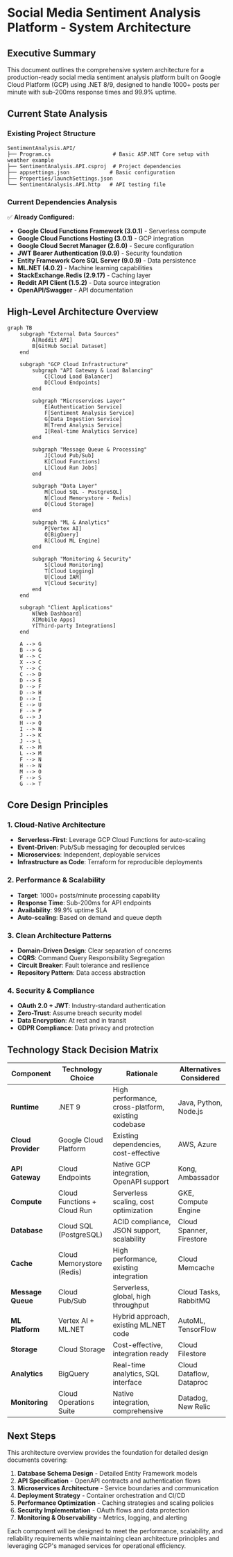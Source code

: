 # Social Media Sentiment Analysis Platform - System Architecture

## Executive Summary

This document outlines the comprehensive system architecture for a production-ready social media sentiment analysis platform built on Google Cloud Platform (GCP) using .NET 8/9, designed to handle 1000+ posts per minute with sub-200ms response times and 99.9% uptime.

## Current State Analysis

### Existing Project Structure
```
SentimentAnalysis.API/
├── Program.cs                    # Basic ASP.NET Core setup with weather example
├── SentimentAnalysis.API.csproj  # Project dependencies
├── appsettings.json             # Basic configuration
├── Properties/launchSettings.json
└── SentimentAnalysis.API.http   # API testing file
```

### Current Dependencies Analysis
✅ **Already Configured:**
- **Google Cloud Functions Framework (3.0.1)** - Serverless compute
- **Google Cloud Functions Hosting (3.0.1)** - GCP integration
- **Google Cloud Secret Manager (2.6.0)** - Secure configuration
- **JWT Bearer Authentication (9.0.9)** - Security foundation
- **Entity Framework Core SQL Server (9.0.9)** - Data persistence
- **ML.NET (4.0.2)** - Machine learning capabilities
- **StackExchange.Redis (2.9.17)** - Caching layer
- **Reddit API Client (1.5.2)** - Data source integration
- **OpenAPI/Swagger** - API documentation

## High-Level Architecture Overview

```mermaid
graph TB
    subgraph "External Data Sources"
        A[Reddit API] 
        B[GitHub Social Dataset]
    end
    
    subgraph "GCP Cloud Infrastructure"
        subgraph "API Gateway & Load Balancing"
            C[Cloud Load Balancer]
            D[Cloud Endpoints]
        end
        
        subgraph "Microservices Layer"
            E[Authentication Service]
            F[Sentiment Analysis Service]
            G[Data Ingestion Service]
            H[Trend Analysis Service]
            I[Real-time Analytics Service]
        end
        
        subgraph "Message Queue & Processing"
            J[Cloud Pub/Sub]
            K[Cloud Functions]
            L[Cloud Run Jobs]
        end
        
        subgraph "Data Layer"
            M[Cloud SQL - PostgreSQL]
            N[Cloud Memorystore - Redis]
            O[Cloud Storage]
        end
        
        subgraph "ML & Analytics"
            P[Vertex AI]
            Q[BigQuery]
            R[Cloud ML Engine]
        end
        
        subgraph "Monitoring & Security"
            S[Cloud Monitoring]
            T[Cloud Logging]
            U[Cloud IAM]
            V[Cloud Security]
        end
    end
    
    subgraph "Client Applications"
        W[Web Dashboard]
        X[Mobile Apps]
        Y[Third-party Integrations]
    end

    A --> G
    B --> G
    W --> C
    X --> C
    Y --> C
    C --> D
    D --> E
    D --> F
    D --> H
    D --> I
    E --> U
    F --> P
    G --> J
    H --> Q
    I --> N
    J --> K
    J --> L
    K --> M
    L --> M
    F --> N
    H --> N
    M --> O
    F --> S
    G --> T
```

## Core Design Principles

### 1. Cloud-Native Architecture
- **Serverless-First**: Leverage GCP Cloud Functions for auto-scaling
- **Event-Driven**: Pub/Sub messaging for decoupled services
- **Microservices**: Independent, deployable services
- **Infrastructure as Code**: Terraform for reproducible deployments

### 2. Performance & Scalability
- **Target**: 1000+ posts/minute processing capability
- **Response Time**: Sub-200ms for API endpoints
- **Availability**: 99.9% uptime SLA
- **Auto-scaling**: Based on demand and queue depth

### 3. Clean Architecture Patterns
- **Domain-Driven Design**: Clear separation of concerns
- **CQRS**: Command Query Responsibility Segregation
- **Circuit Breaker**: Fault tolerance and resilience
- **Repository Pattern**: Data access abstraction

### 4. Security & Compliance
- **OAuth 2.0 + JWT**: Industry-standard authentication
- **Zero-Trust**: Assume breach security model
- **Data Encryption**: At rest and in transit
- **GDPR Compliance**: Data privacy and protection

## Technology Stack Decision Matrix

| Component | Technology Choice | Rationale | Alternatives Considered |
|-----------|------------------|-----------|------------------------|
| **Runtime** | .NET 9 | High performance, cross-platform, existing codebase | Java, Python, Node.js |
| **Cloud Provider** | Google Cloud Platform | Existing dependencies, cost-effective | AWS, Azure |
| **API Gateway** | Cloud Endpoints | Native GCP integration, OpenAPI support | Kong, Ambassador |
| **Compute** | Cloud Functions + Cloud Run | Serverless scaling, cost optimization | GKE, Compute Engine |
| **Database** | Cloud SQL (PostgreSQL) | ACID compliance, JSON support, scalability | Cloud Spanner, Firestore |
| **Cache** | Cloud Memorystore (Redis) | High performance, existing integration | Cloud Memcache |
| **Message Queue** | Cloud Pub/Sub | Serverless, global, high throughput | Cloud Tasks, RabbitMQ |
| **ML Platform** | Vertex AI + ML.NET | Hybrid approach, existing ML.NET code | AutoML, TensorFlow |
| **Storage** | Cloud Storage | Cost-effective, integration ready | Cloud Filestore |
| **Analytics** | BigQuery | Real-time analytics, SQL interface | Cloud Dataflow, Dataproc |
| **Monitoring** | Cloud Operations Suite | Native integration, comprehensive | Datadog, New Relic |

## Next Steps

This architecture overview provides the foundation for detailed design documents covering:

1. **Database Schema Design** - Detailed Entity Framework models
2. **API Specification** - OpenAPI contracts and authentication flows  
3. **Microservices Architecture** - Service boundaries and communication
4. **Deployment Strategy** - Container orchestration and CI/CD
5. **Performance Optimization** - Caching strategies and scaling policies
6. **Security Implementation** - OAuth flows and data protection
7. **Monitoring & Observability** - Metrics, logging, and alerting

Each component will be designed to meet the performance, scalability, and reliability requirements while maintaining clean architecture principles and leveraging GCP's managed services for operational efficiency.